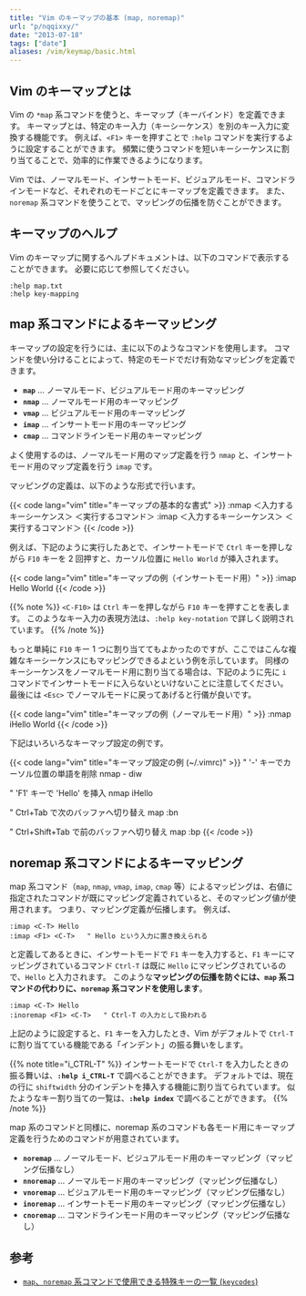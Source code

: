 ```yaml
---
title: "Vim のキーマップの基本 (map, noremap)"
url: "p/nqqixxy/"
date: "2013-07-18"
tags: ["date"]
aliases: /vim/keymap/basic.html
---
```


Vim のキーマップとは
----

Vim の `*map` 系コマンドを使うと、キーマップ（キーバインド）を定義できます。
キーマップとは、特定のキー入力（キーシーケンス）を別のキー入力に変換する機能です。
例えば、`<F1>` キーを押すことで `:help` コマンドを実行するように設定することができます。
頻繁に使うコマンドを短いキーシーケンスに割り当てることで、効率的に作業できるようになります。

Vim では、ノーマルモード、インサートモード、ビジュアルモード、コマンドラインモードなど、それぞれのモードごとにキーマップを定義できます。
また、`noremap` 系コマンドを使うことで、マッピングの伝播を防ぐことができます。


キーマップのヘルプ
----

Vim のキーマップに関するヘルプドキュメントは、以下のコマンドで表示することができます。
必要に応じて参照してください。

```vim
:help map.txt
:help key-mapping
```


map 系コマンドによるキーマッピング
----

キーマップの設定を行うには、主に以下のようなコマンドを使用します。
コマンドを使い分けることによって、特定のモードでだけ有効なマッピングを定義できます。

* **`map`** ... ノーマルモード、ビジュアルモード用のキーマッピング
* **`nmap`** ... ノーマルモード用のキーマッピング
* **`vmap`** ... ビジュアルモード用のキーマッピング
* **`imap`** ... インサートモード用のキーマッピング
* **`cmap`** ... コマンドラインモード用のキーマッピング

よく使用するのは、ノーマルモード用のマップ定義を行う `nmap` と、インサートモード用のマップ定義を行う `imap` です。

マッピングの定義は、以下のような形式で行います。

{{< code lang="vim" title="キーマップの基本的な書式" >}}
:nmap ＜入力するキーシーケンス＞ ＜実行するコマンド＞
:imap ＜入力するキーシーケンス＞ ＜実行するコマンド＞
{{< /code >}}

例えば、下記のように実行したあとで、インサートモードで `Ctrl` キーを押しながら `F10` キーを 2 回押すと、カーソル位置に `Hello World` が挿入されます。

{{< code lang="vim" title="キーマップの例（インサートモード用）" >}}
:imap <C-F10><C-F10> Hello World
{{< /code >}}

{{% note %}}
`<C-F10>` は `Ctrl` キーを押しながら `F10` キーを押すことを表します。
このようなキー入力の表現方法は、`:help key-notation` で詳しく説明されています。
{{% /note %}}

もっと単純に `F10` キー 1 つに割り当ててもよかったのですが、ここではこんな複雑なキーシーケンスにもマッピングできるよという例を示しています。
同様のキーシーケンスをノーマルモード用に割り当てる場合は、下記のように先に `i` コマンドでインサートモードに入らないといけないことに注意してください。
最後には `<Esc>` でノーマルモードに戻ってあげると行儀が良いです。

{{< code lang="vim" title="キーマップの例（ノーマルモード用）" >}}
:nmap <C-F10><C-F10> iHello World<Esc>
{{< /code >}}

下記はいろいろなキーマップ設定の例です。

{{< code lang="vim" title="キーマップ設定の例 (~/.vimrc)" >}}
" '-' キーでカーソル位置の単語を削除
nmap - diw

" 'F1' キーで 'Hello' を挿入
nmap <F1> iHello<Esc>

" Ctrl+Tab で次のバッファへ切り替え
map <C-Tab> :bn<CR>

" Ctrl+Shift+Tab で前のバッファへ切り替え
map <C-S-Tab> :bp<CR>
{{< /code >}}


noremap 系コマンドによるキーマッピング
----

map 系コマンド（`map`, `nmap`, `vmap`, `imap`, `cmap` 等）によるマッピングは、右値に指定されたコマンドが既にマッピング定義されていると、そのマッピング値が使用されます。
つまり、マッピング定義が伝播します。
例えば、

```vim
:imap <C-T> Hello
:imap <F1> <C-T>   " Hello という入力に置き換えられる
```

と定義してあるときに、インサートモードで `F1` キーを入力すると、`F1` キーにマッピングされているコマンド `Ctrl-T` は既に `Hello` にマッピングされているので、`Hello` と入力されます。
このような**マッピングの伝播を防ぐには、`map` 系コマンドの代わりに、`noremap` 系コマンドを使用します**。

```vim
:imap <C-T> Hello
:inoremap <F1> <C-T>   " Ctrl-T の入力として扱われる
```

上記のように設定すると、`F1` キーを入力したとき、Vim がデフォルトで `Ctrl-T` に割り当てている機能である「インデント」の振る舞いをします。

{{% note title="i_CTRL-T" %}}
インサートモードで `Ctrl-T` を入力したときの振る舞いは、**`:help i_CTRL-T`** で調べることができます。
デフォルトでは、現在の行に `shiftwidth` 分のインデントを挿入する機能に割り当てられています。
似たようなキー割り当ての一覧は、**`:help index`** で調べることができます。
{{% /note %}}

map 系のコマンドと同様に、noremap 系のコマンドも各モード用にキーマップ定義を行うためのコマンドが用意されています。

* **`noremap`** ... ノーマルモード、ビジュアルモード用のキーマッピング（マッピング伝播なし）
* **`nnoremap`** ... ノーマルモード用のキーマッピング（マッピング伝播なし）
* **`vnoremap`** ... ビジュアルモード用のキーマッピング（マッピング伝播なし）
* **`inoremap`** ... インサートモード用のキーマッピング（マッピング伝播なし）
* **`cnoremap`** ... コマンドラインモード用のキーマッピング（マッピング伝播なし）


参考
-----

- [`map`、`noremap` 系コマンドで使用できる特殊キーの一覧 (`keycodes`)](/p/ibpmg65/)

